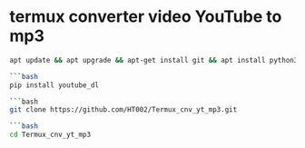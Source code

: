 # termux converter video YouTube to mp3 
```bash
apt update && apt upgrade && apt-get install git && apt install python3 

```bash
pip install youtube_dl

```bash
git clone https://github.com/HT002/Termux_cnv_yt_mp3.git

```bash
cd Termux_cnv_yt_mp3

